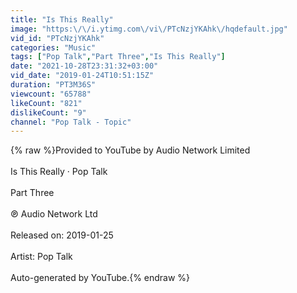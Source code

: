 ```yaml
---
title: "Is This Really"
image: "https:\/\/i.ytimg.com\/vi\/PTcNzjYKAhk\/hqdefault.jpg"
vid_id: "PTcNzjYKAhk"
categories: "Music"
tags: ["Pop Talk","Part Three","Is This Really"]
date: "2021-10-28T23:31:32+03:00"
vid_date: "2019-01-24T10:51:15Z"
duration: "PT3M36S"
viewcount: "65788"
likeCount: "821"
dislikeCount: "9"
channel: "Pop Talk - Topic"
---
```

{% raw %}Provided to YouTube by Audio Network Limited<br /><br />Is This Really · Pop Talk<br /><br />Part Three<br /><br />℗ Audio Network Ltd<br /><br />Released on: 2019-01-25<br /><br />Artist: Pop Talk<br /><br />Auto-generated by YouTube.{% endraw %}

